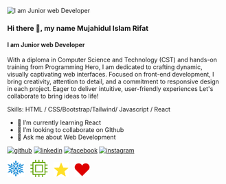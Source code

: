 ![I am Junior web Developer](https://media.licdn.com/dms/image/v2/D5616AQH-E2DXpnBNVg/profile-displaybackgroundimage-shrink_350_1400/profile-displaybackgroundimage-shrink_350_1400/0/1719349508840?e=1735776000&v=beta&t=5RVmpqtysyBJUeDtpUlSvNTaJeuxaFBZPpwyZEkW4zY)
### Hi there 👋, my name Mujahidul Islam Rifat
#### I am Junior web Developer

With a diploma in Computer Science and Technology (CST) and hands-on training from Programming Hero, I am dedicated to crafting dynamic, visually captivating web interfaces. Focused on front-end development, I bring creativity, attention to detail, and a commitment to responsive design in each project. Eager to deliver intuitive, user-friendly experiences Let's collaborate to bring ideas to life!

Skills:    HTML / CSS/Bootstrap/Tailwind/ Javascript / React

- 🌱 I’m currently learning React 
- 👯 I’m looking to collaborate on GIthub 
- 💬 Ask me about Web Development 


[<img src='https://cdn.jsdelivr.net/npm/simple-icons@3.0.1/icons/github.svg' alt='github' height='40'>](https://github.com/https://github.com/MujahidulIslam4541)  [<img src='https://cdn.jsdelivr.net/npm/simple-icons@3.0.1/icons/linkedin.svg' alt='linkedin' height='40'>](https://www.linkedin.com/in/https://www.linkedin.com/in/mujahidul-islam-rifat-b9ab8729b//)  [<img src='https://cdn.jsdelivr.net/npm/simple-icons@3.0.1/icons/facebook.svg' alt='facebook' height='40'>](https://www.facebook.com/https://www.facebook.com/profile.php?id=100076179716263)  [<img src='https://cdn.jsdelivr.net/npm/simple-icons@3.0.1/icons/instagram.svg' alt='instagram' height='40'>](https://www.instagram.com/https://www.instagram.com/mujahidul_islam_rifat//)  

<a href='https://archiveprogram.github.com/'><img src='https://raw.githubusercontent.com/acervenky/animated-github-badges/master/assets/acbadge.gif' width='40' height='40'></a> <a href='https://docs.github.com/en/developers'><img src='https://raw.githubusercontent.com/acervenky/animated-github-badges/master/assets/devbadge.gif' width='40' height='40'></a> <a href='https://stars.github.com/'><img src='https://raw.githubusercontent.com/acervenky/animated-github-badges/master/assets/starbadge.gif' width='35' height='35'></a> <a href='https://docs.github.com/en/github/supporting-the-open-source-community-with-github-sponsors'><img src='https://raw.githubusercontent.com/acervenky/animated-github-badges/master/assets/sponsorbadge.gif' width='35' height='35'></a> 


